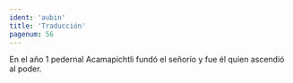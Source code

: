 ```yaml
---
ident: 'aubin'
title: 'Traducción'
pagenum: 56
---
```

En el año 1 pedernal Acamapichtli fundó el señorío y fue él quien ascendió al poder.
